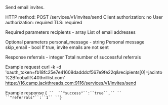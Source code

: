 Send email invites.

HTTP method: POST /services/v1/invites/send
Client authorization: no
User authorization: required
TLS: required

Required parameters
 recipients - array List of email addresses

Optional parameters
 personal_message - string Personal message
 skip_email - bool If true, invite emails are not sent

Response
 referrals  - integer Total number of successful referrals

Example request
        curl -k -d 'oauth_token=fb18fc25e7e41608dadddcf567e9fe22q&recipients[0]=jacinto%2Bfooball%40thrillist.com' https://16.camp.jackthreads.com:9116/services/v1/invites/send

Example response
        {`
``  ``"success"``:``true``,``
``  ``"referrals"``:``1``
``}`